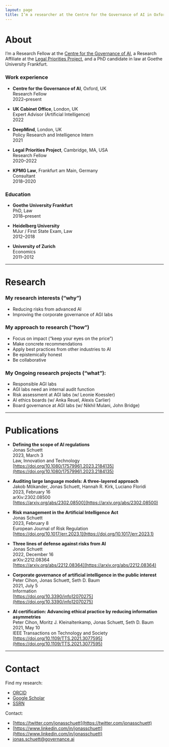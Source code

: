 ```yaml
---
layout: page
title: I’m a researcher at the Centre for the Governance of AI in Oxford. I try to reduce risks from advanced AI by helping AGI labs to improve their corporate governance.
---
```



# About
I’m a Research Fellow at the [Centre for the Governance of AI](https://governance.ai/), a Research Affiliate at the [Legal Priorities Project](https://www.legalpriorities.org/), and a PhD candidate in law at Goethe University Frankfurt.

### Work experience
- **Centre for the Governance of AI**, Oxford, UK <br>
Research Fellow <br>
2022–present

- **UK Cabinet Office**, London, UK <br>
Expert Advisor (Artificial Intelligence) <br>
2022

- **DeepMind**, London, UK <br>
Policy Research and Intelligence Intern <br>
2021

- **Legal Priorities Project**, Cambridge, MA, USA <br>
Research Fellow <br>
2020–2022

- **KPMG Law**, Frankfurt am Main, Germany <br>
Consultant <br>
2018–2020


### Education
- **Goethe University Frankfurt** <br>
PhD, Law <br>
2018–present

- **Heidelberg University** <br>
MJur / First State Exam, Law <br>
2012–2018

- **University of Zurich** <br>
Economics <br>
2011–2012

---

# Research

### My research interests (“why”)
- Reducing risks from advanced AI
- Improving the corporate governance of AGI labs

### My approach to research (“how”)
- Focus on impact (“keep your eyes on the price”)
- Make concrete recommendations
- Apply best practices from other industries to AI
- Be epistemically honest
- Be collaborative

### My Ongoing research projects (“what”):
- Responsible AGI labs
- AGI labs need an internal audit function
- Risk assessment at AGI labs (w/ Leonie Koessler)
- AI ethics boards (w/ Anka Reuel, Alexis Carlier)
- Board governance at AGI labs (w/ Nikhil Mulani, John Bridge)

---

# Publications

- **Defining the scope of AI regulations** <br>
Jonas Schuett <br>
2023, March 3 <br>
Law, Innovation and Technology <br>
[https://doi.org/10.1080/17579961.2023.2184135](https://doi.org/10.1080/17579961.2023.2184135)

- **Auditing large language models: A three-layered approach** <br>
Jakob Mökander, Jonas Schuett, Hannah R. Kirk, Luciano Floridi <br>
2023, February 16 <br>
arXiv:2302.08500 <br>
[https://arxiv.org/abs/2302.08500](https://arxiv.org/abs/2302.08500)

- **Risk management in the Artificial Intelligence Act** <br>
Jonas Schuett <br>
2023, February 8 <br>
European Journal of Risk Regulation <br>
[https://doi.org/10.1017/err.2023.1](https://doi.org/10.1017/err.2023.1)

- **Three lines of defense against risks from AI** <br>
Jonas Schuett <br>
2022, December 16 <br>
arXiv:2212.08364 <br>
[https://arxiv.org/abs/2212.08364](https://arxiv.org/abs/2212.08364)

- **Corporate governance of artificial intelligence in the public interest** <br>
Peter Cihon, Jonas Schuett, Seth D. Baum <br>
2021, July 5 <br>
Information <br>
[https://doi.org/10.3390/info12070275](https://doi.org/10.3390/info12070275)

- **AI certification: Advancing ethical practice by reducing information asymmetries** <br>
Peter Cihon, Moritz J. Kleinaltenkamp, Jonas Schuett, Seth D. Baum <br>
2021, May 10 <br>
IEEE Transactions on Technology and Society <br>
[https://doi.org/10.1109/TTS.2021.3077595](https://doi.org/10.1109/TTS.2021.3077595)

---

# Contact
Find my research:
- [ORCID](https://orcid.org/0000-0001-7154-5049)
- [Google Scholar](https://scholar.google.com/citations?user=iZXltDgAAAAJ&hl=en&oi=ao)
- [SSRN](https://papers.ssrn.com/sol3/cf_dev/AbsByAuth.cfm?per_id=3705327)

Contact:
- [https://twitter.com/jonasschuett](https://twitter.com/jonasschuett)
- [https://www.linkedin.com/in/jonasschuett](https://www.linkedin.com/in/jonasschuett)
- [jonas.schuett@governance.ai](mailto:jonas.schuett@governance.ai)
